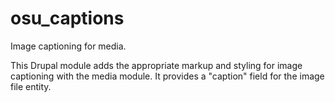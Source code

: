 osu_captions
============

Image captioning for media.

This Drupal module adds the appropriate markup and styling for image captioning with the media module.
It provides a "caption" field for the image file entity.
